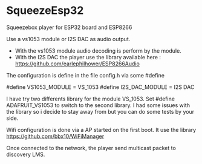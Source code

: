 # SqueezeEsp32
Squeezebox player for ESP32 board and ESP8266

Use a vs1053 module or I2S DAC as audio output. 

* With the vs1053 module audio decoding is perform by the module. 
* With the I2S DAC the player use the library available here : https://github.com/earlephilhower/ESP8266Audio 

The configuration is define in the file config.h via some #define 

#define VS1053_MODULE = VS_1053
#define I2S_DAC_MODULE = I2S DAC


I have try two differents library for the module VS_1053. Set #define ADAFRUIT_VS1053 to switch to the second library. I had some issues with the library so i decide to stay away from but you can do some tests by your side. 

Wifi configuration is done via a AP started on the first boot. It use the library https://github.com/bbx10/WiFiManager

Once connected to the network, the player send multicast packet to discovery LMS. 


